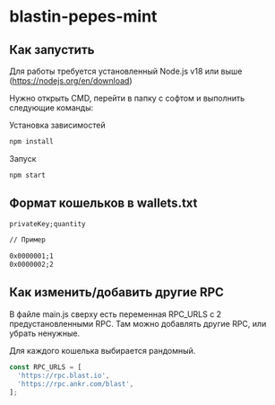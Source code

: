 # blastin-pepes-mint
 
## Как запустить
Для работы требуется установленный Node.js v18 или выше (https://nodejs.org/en/download)

Нужно открыть CMD, перейти в папку с софтом и выполнить следующие команды:

Установка зависимостей
```bash
npm install
```

Запуск
```bash
npm start
```

## Формат кошельков в wallets.txt

```txt
privateKey;quantity

// Пример

0x0000001;1
0x0000002;2
```

## Как изменить/добавить другие RPC
В файле main.js сверху есть переменная RPC_URLS с 2 предустановленными RPC.
Там можно добавлять другие RPC, или убрать ненужные.

Для каждого кошелька выбирается рандомный.
```js
const RPC_URLS = [
  'https://rpc.blast.io',
  'https://rpc.ankr.com/blast',
];
```
